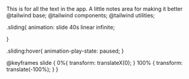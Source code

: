This is for all the text in the app. A little notes area for making it better
@tailwind base;
@tailwind components;
@tailwind utilities;

.sliding{
    animation: slide 40s linear infinite;
  
  }
  
  .sliding:hover{
    animation-play-state: paused;
  }
  
  @keyframes slide {
    0%{
      transform: translateX(0);
    }
    100% {
      transform: translate(-100%);
    }
  }
  
  